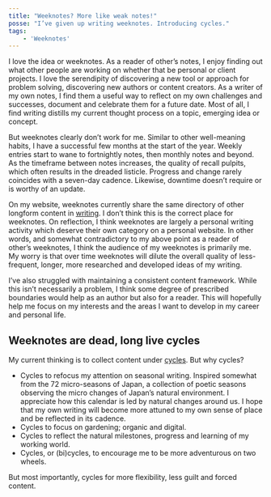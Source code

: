 ```yaml
---
title: "Weeknotes? More like weak notes!"
posse: "I’ve given up writing weeknotes. Introducing cycles."
tags:
    - 'Weeknotes'
---
```


I love the idea or weeknotes. As a reader of other’s notes, I enjoy finding out what other people are working on whether that be personal or client projects. I love the serendipity of discovering a new tool or approach for problem solving, discovering new authors or content creators. As a writer of my own notes, I find them a useful way to reflect on my own challenges and successes, document and celebrate them for a future date. Most of all, I find writing distills my current thought process on a topic, emerging idea or concept.

But weeknotes clearly don’t work for me. Similar to other well-meaning habits, I have a successful few months at the start of the year. Weekly entries start to wane to fortnightly notes, then monthly notes and beyond. As the timeframe between notes increases, the quality of recall pulpits, which often results in the dreaded listicle. Progress and change rarely coincides with a seven-day cadence. Likewise, downtime doesn’t require or is worthy of an update.

On my website, weeknotes currently share the same directory of other longform content in [writing](/writing). I don’t think this is the correct place for weeknotes. On reflection, I think weeknotes are largely a personal writing activity which deserve their own category on a personal website. In other words, and somewhat contradictory to my above point as a reader of other’s weeknotes, I think the audience of my weeknotes is primarily me. My worry is that over time weeknotes will dilute the overall quality of less-frequent, longer, more researched and developed ideas of my writing.

I’ve also struggled with maintaining a consistent content framework. While this isn’t necessarily a problem, I think some degree of prescribed boundaries would help as an author but also for a reader. This will hopefully help me focus on my interests and the areas I want to develop in my career and personal life.

## Weeknotes are dead, long live cycles

My current thinking is to collect content under [cycles](/collecting/cycles/). But why cycles?

- Cycles to refocus my attention on seasonal writing. Inspired somewhat from the 72 micro-seasons of Japan, a collection of poetic seasons observing the micro changes of Japan’s natural environment. I appreciate how this calendar is led by natural changes around us. I hope that my own writing will become more attuned to my own sense of place and be reflected in its cadence.
- Cycles to focus on gardening; organic and digital.
- Cycles to reflect the natural milestones, progress and learning of my working world.
- Cycles, or (bi)cycles, to encourage me to be more adventurous on two wheels.

But most importantly, cycles for more flexibility, less guilt and forced content.